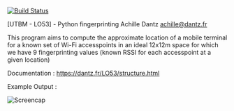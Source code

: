 [![Build Status](https://travis-ci.com/Anthex/LO53FP.svg?branch=master)](https://travis-ci.com/Anthex/LO53FP)

[UTBM - LO53] - Python fingerprinting
Achille Dantz <achille@dantz.fr>

This program aims to compute the approximate location of a mobile terminal for a known set of Wi-Fi accesspoints in an ideal 12x12m space for which we have 9 fingerprinting values (known RSSI for each accesspoint at a given location)

Documentation : https://dantz.fr/LO53/structure.html

Example Output : 

![Screencap](https://dantz.fr/LO53/Capture.PNG)